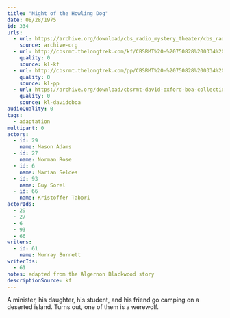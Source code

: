 ```yaml
---
title: "Night of the Howling Dog"
date: 08/28/1975
id: 334
urls: 
  - url: https://archive.org/download/cbs_radio_mystery_theater/cbs_radio_mystery_theater-0301-0350.zip/cbs_radio_mystery_theater-0301-0350%2Fcbsrmt_0334_night_of_the_howling_dog.mp3
    source: archive-org
  - url: http://cbsrmt.thelongtrek.com/kf/CBSRMT%20-%20750828%200334%20Night%20Of%20The%20Howling%20Dog_kf.mp3
    quality: 0
    source: kl-kf
  - url: http://cbsrmt.thelongtrek.com/pp/CBSRMT%20-%20750828%200334%20Night%20of%20the%20Howling%20Dog_pp.mp3
    quality: 0
    source: kl-pp
  - url: https://archive.org/download/cbsrmt-david-oxford-boa-collection/CBSRMT-750828-0334-Night-of-the-Howling-Dog-(64-44)_kf-{BoA}.mp3
    quality: 0
    source: kl-davidoboa
audioQuality: 0
tags: 
  - adaptation
multipart: 0
actors:  
  - id: 29
    name: Mason Adams  
  - id: 27
    name: Norman Rose  
  - id: 6
    name: Marian Seldes  
  - id: 93
    name: Guy Sorel  
  - id: 66
    name: Kristoffer Tabori
actorIds:  
  - 29  
  - 27  
  - 6  
  - 93  
  - 66
writers:  
  - id: 61
    name: Murray Burnett
writerIds:  
  - 61
notes: adapted from the Algernon Blackwood story
descriptionSource: kf
---
```

A minister, his daughter, his student, and his friend go camping on a deserted island. Turns out, one of them is a werewolf.